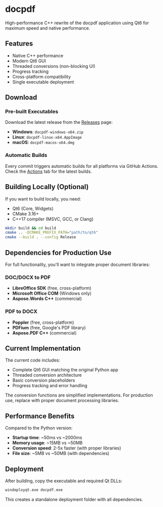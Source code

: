 # docpdf

High-performance C++ rewrite of the docpdf application using Qt6 for maximum speed and native performance.

## Features
- Native C++ performance
- Modern Qt6 GUI
- Threaded conversions (non-blocking UI)
- Progress tracking
- Cross-platform compatibility
- Single executable deployment

## Download

### Pre-built Executables
Download the latest release from the [Releases](https://github.com/tiammue/docpdf/releases) page:
- **Windows**: `docpdf-windows-x64.zip`
- **Linux**: `docpdf-linux-x64.AppImage`
- **macOS**: `docpdf-macos-x64.dmg`

### Automatic Builds
Every commit triggers automatic builds for all platforms via GitHub Actions. Check the [Actions](https://github.com/tiammue/docpdf/actions) tab for the latest builds.

## Building Locally (Optional)

If you want to build locally, you need:
- Qt6 (Core, Widgets)
- CMake 3.16+
- C++17 compiler (MSVC, GCC, or Clang)

```bash
mkdir build && cd build
cmake .. -DCMAKE_PREFIX_PATH="path/to/qt6"
cmake --build . --config Release
```

## Dependencies for Production Use

For full functionality, you'll want to integrate proper document libraries:

### DOC/DOCX to PDF
- **LibreOffice SDK** (free, cross-platform)
- **Microsoft Office COM** (Windows only)
- **Aspose.Words C++** (commercial)

### PDF to DOCX
- **Poppler** (free, cross-platform)
- **PDFium** (free, Google's PDF library)
- **Aspose.PDF C++** (commercial)

## Current Implementation

The current code includes:
- Complete Qt6 GUI matching the original Python app
- Threaded conversion architecture
- Basic conversion placeholders
- Progress tracking and error handling

The conversion functions are simplified implementations. For production use, replace with proper document processing libraries.

## Performance Benefits

Compared to the Python version:
- **Startup time**: ~50ms vs ~2000ms
- **Memory usage**: ~15MB vs ~50MB
- **Conversion speed**: 2-5x faster (with proper libraries)
- **File size**: ~5MB vs ~50MB (with dependencies)

## Deployment

After building, copy the executable and required Qt DLLs:
```bash
windeployqt.exe docpdf.exe
```

This creates a standalone deployment folder with all dependencies.